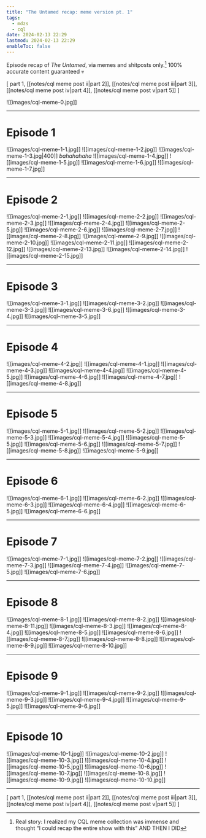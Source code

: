 ```yaml
---
title: "The Untamed recap: meme version pt. 1"
tags:
  - mdzs
  - cql
date: 2024-02-13 22:29
lastmod: 2024-02-13 22:29
enableToc: false
---
```

Episode recap of *The Untamed*, via memes and shitposts only.[^1] 100% accurate content guaranteed 💀 

\[ part 1, [[notes/cql meme post ii|part 2]], [[notes/cql meme post iii|part 3]], [[notes/cql meme post iv|part 4]], [[notes/cql meme post v|part 5]] \]

[^1]: Real story: I realized my CQL meme collection was immense[^2] and thought “I could recap the entire show with this” AND THEN I DID

[^2]: All images sourced from tumblr, pinterest, reddit, etc.

![[images/cql-meme-0.jpg]]

---
# Episode 1

![[images/cql-meme-1-1.jpg]]
![[images/cql-meme-1-2.jpg]]
![[images/cql-meme-1-3.jpg|400]] *bahahahaha*
![[images/cql-meme-1-4.jpg]]
![[images/cql-meme-1-5.jpg]]
![[images/cql-meme-1-6.jpg]]
![[images/cql-meme-1-7.jpg]]

---
# Episode 2

![[images/cql-meme-2-1.jpg]]
![[images/cql-meme-2-2.jpg]]
![[images/cql-meme-2-3.jpg]]
![[images/cql-meme-2-4.jpg]]
![[images/cql-meme-2-5.jpg]]
![[images/cql-meme-2-6.jpg]]
![[images/cql-meme-2-7.jpg]]
![[images/cql-meme-2-8.jpg]]
![[images/cql-meme-2-9.jpg]]
![[images/cql-meme-2-10.jpg]]
![[images/cql-meme-2-11.jpg]]
![[images/cql-meme-2-12.jpg]]
![[images/cql-meme-2-13.jpg]]
![[images/cql-meme-2-14.jpg]]
![[images/cql-meme-2-15.jpg]]

---
# Episode 3

![[images/cql-meme-3-1.jpg]]
![[images/cql-meme-3-2.jpg]]
![[images/cql-meme-3-3.jpg]]
![[images/cql-meme-3-6.jpg]]
![[images/cql-meme-3-4.jpg]]
![[images/cql-meme-3-5.jpg]]

---
# Episode 4

![[images/cql-meme-4-2.jpg]]
![[images/cql-meme-4-1.jpg]]
![[images/cql-meme-4-3.jpg]]
![[images/cql-meme-4-4.jpg]]
![[images/cql-meme-4-5.jpg]]
![[images/cql-meme-4-6.jpg]]
![[images/cql-meme-4-7.jpg]]
![[images/cql-meme-4-8.jpg]]

---

# Episode 5

![[images/cql-meme-5-1.jpg]]
![[images/cql-meme-5-2.jpg]]
![[images/cql-meme-5-3.jpg]]
![[images/cql-meme-5-4.jpg]]
![[images/cql-meme-5-5.jpg]]
![[images/cql-meme-5-6.jpg]]
![[images/cql-meme-5-7.jpg]]
![[images/cql-meme-5-8.jpg]]
![[images/cql-meme-5-9.jpg]]

---

# Episode 6

![[images/cql-meme-6-1.jpg]]
![[images/cql-meme-6-2.jpg]]
![[images/cql-meme-6-3.jpg]]
![[images/cql-meme-6-4.jpg]]
![[images/cql-meme-6-5.jpg]]
![[images/cql-meme-6-6.jpg]]

---

# Episode 7

![[images/cql-meme-7-1.jpg]]
![[images/cql-meme-7-2.jpg]]
![[images/cql-meme-7-3.jpg]]
![[images/cql-meme-7-4.jpg]]
![[images/cql-meme-7-5.jpg]]
![[images/cql-meme-7-6.jpg]]

---
# Episode 8

![[images/cql-meme-8-1.jpg]]
![[images/cql-meme-8-2.jpg]]
![[images/cql-meme-8-11.jpg]]
![[images/cql-meme-8-3.jpg]]
![[images/cql-meme-8-4.jpg]]
![[images/cql-meme-8-5.jpg]]
![[images/cql-meme-8-6.jpg]]
![[images/cql-meme-8-7.jpg]]
![[images/cql-meme-8-8.jpg]]
![[images/cql-meme-8-9.jpg]]
![[images/cql-meme-8-10.jpg]]

---
# Episode 9

![[images/cql-meme-9-1.jpg]]
![[images/cql-meme-9-2.jpg]]
![[images/cql-meme-9-3.jpg]]
![[images/cql-meme-9-4.jpg]]
![[images/cql-meme-9-5.jpg]]
![[images/cql-meme-9-6.jpg]]

---
# Episode 10

![[images/cql-meme-10-1.jpg]]
![[images/cql-meme-10-2.jpg]]
![[images/cql-meme-10-3.jpg]]
![[images/cql-meme-10-4.jpg]]
![[images/cql-meme-10-5.jpg]]
![[images/cql-meme-10-6.jpg]]
![[images/cql-meme-10-7.jpg]]
![[images/cql-meme-10-8.jpg]]
![[images/cql-meme-10-9.jpg]]
![[images/cql-meme-10-10.jpg]]

---
\[ part 1, [[notes/cql meme post ii|part 2]], [[notes/cql meme post iii|part 3]], [[notes/cql meme post iv|part 4]], [[notes/cql meme post v|part 5]] \]
